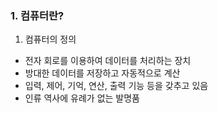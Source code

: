 ### 1. 컴퓨터란?

1. 컴퓨터의 정의

- 전자 회로를 이용하여 데이터를 처리하는 장치
- 방대한 데이터를 저장하고 자동적으로 계산
- 입력, 제어, 기억, 연산, 출력 기능 등을 갖추고 있음
- 인류 역사에 유례가 없는 발명품



